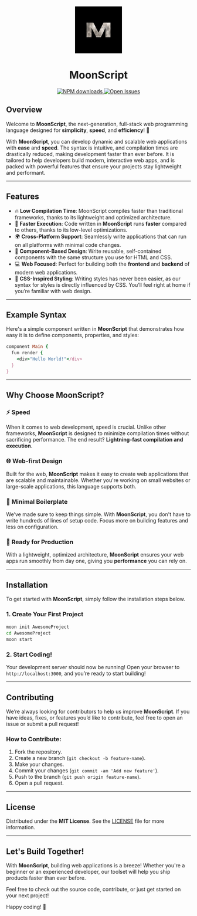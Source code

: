 <p align="center">
  <a href="https://github.com/moonscriptofficial/moonscript">
    <img height="128" src="https://github.com/moonscriptofficial/moonscript/blob/main/assets/moon.png">
  </a>
  <h1 align="center">MoonScript</h1>
</p>

<p align="center">
  <a href="https://www.npmjs.com/package/moonscript">
    <img src="https://img.shields.io/npm/dm/moonscript.svg" alt="NPM downloads"/>
  </a>
  <a href="https://github.com/moonscriptofficial/moonscript/issues">
    <img src="https://img.shields.io/github/issues/moonscriptofficial/moonscript" alt="Open Issues"/>
  </a>
</p>



## Overview

Welcome to **MoonScript**, the next-generation, full-stack web programming language designed for **simplicity**, **speed**, and **efficiency**! 🚀

With **MoonScript**, you can develop dynamic and scalable web applications with **ease** and **speed**. The syntax is intuitive, and compilation times are drastically reduced, making development faster than ever before. It is tailored to help developers build modern, interactive web apps, and is packed with powerful features that ensure your projects stay lightweight and performant.

---

## Features

- 🔥 **Low Compilation Time**: MoonScript compiles faster than traditional frameworks, thanks to its lightweight and optimized architecture.
- 🚀 **Faster Execution**: Code written in **MoonScript** runs **faster** compared to others, thanks to its low-level optimizations.
- 🌍 **Cross-Platform Support**: Seamlessly write applications that can run on all platforms with minimal code changes.
- 🧩 **Component-Based Design**: Write reusable, self-contained components with the same structure you use for HTML and CSS.
- 💻 **Web Focused**: Perfect for building both the **frontend** and **backend** of modern web applications.
- 🎨 **CSS-Inspired Styling**: Writing styles has never been easier, as our syntax for styles is directly influenced by CSS. You’ll feel right at home if you’re familiar with web design.

---

## Example Syntax

Here's a simple component written in **MoonScript** that demonstrates how easy it is to define components, properties, and styles:

```ruby
component Main {
  fun render {
    <div>"Hello World!"</div>
  }
}
```
---

## Why Choose **MoonScript**?

### ⚡ **Speed** 
When it comes to web development, speed is crucial. Unlike other frameworks, **MoonScript** is designed to minimize compilation times without sacrificing performance. The end result? **Lightning-fast compilation and execution**.

### 🌐 **Web-first Design**
Built for the web, **MoonScript** makes it easy to create web applications that are scalable and maintainable. Whether you're working on small websites or large-scale applications, this language supports both.

### 🔧 **Minimal Boilerplate**
We’ve made sure to keep things simple. With **MoonScript**, you don't have to write hundreds of lines of setup code. Focus more on building features and less on configuration.

### 🌟 **Ready for Production**
With a lightweight, optimized architecture, **MoonScript** ensures your web apps run smoothly from day one, giving you **performance** you can rely on.

---

## Installation

To get started with **MoonScript**, simply follow the installation steps below.

### 1. Create Your First Project

```bash
moon init AwesomeProject
cd AwesomeProject
moon start
```

### 2. Start Coding!

Your development server should now be running! Open your browser to `http://localhost:3000`, and you’re ready to start building!

---

## Contributing

We’re always looking for contributors to help us improve **MoonScript**. If you have ideas, fixes, or features you’d like to contribute, feel free to open an issue or submit a pull request!

### How to Contribute:
1. Fork the repository.
2. Create a new branch (`git checkout -b feature-name`).
3. Make your changes.
4. Commit your changes (`git commit -am 'Add new feature'`).
5. Push to the branch (`git push origin feature-name`).
6. Open a pull request.

---

## License

Distributed under the **MIT License**. See the [LICENSE](LICENSE) file for more information.

---

## Let's Build Together!

With **MoonScript**, building web applications is a breeze! Whether you're a beginner or an experienced developer, our toolset will help you ship products faster than ever before.

Feel free to check out the source code, contribute, or just get started on your next project!

Happy coding! 🌟
